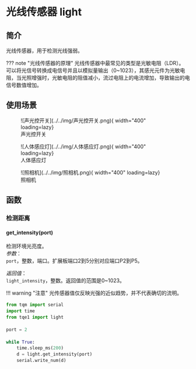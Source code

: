 # 光线传感器 light

## 简介

光线传感器，用于检测光线强弱。

??? note "光线传感器的原理"
    光线传感器中最常见的类型是光敏电阻（LDR）。<br>
    可以将光信号转换成电信号并且以模拟量输出（0~1023），其感光元件为光敏电阻，当光照增强时，光敏电阻的阻值减小，流过电阻上的电流增加，导致输出的电信号数值增加。

## 使用场景
<figure markdown>
  ![声光控开关](../../img/声光控开关.png){ width="400" loading=lazy}
  <figcaption>声光控开关</figcaption>
</figure>
<figure markdown>
  ![人体感应灯](../../img/人体感应灯.png){ width="400" loading=lazy}
  <figcaption>人体感应灯</figcaption>
</figure>
<figure markdown>
  ![照相机](../../img/照相机.png){ width="400" loading=lazy}
  <figcaption>照相机</figcaption>
</figure>

## 函数

### 检测距离

#### get_intensity(port)

检测环境光亮度。<br>
*参数*：<br>
`port`，整数，端口。扩展板端口2到5分别对应端口P2到P5。</br>

*返回值*：<br>
`light_intensity`，整数。返回值的范围是0~1023。

!!! warning "注意"
    光传感器值仅反映光强的近似趋势，并不代表确切的流明。

```py title="light.py" linenums="1" hl_lines="3 9"
from tqm import serial
import time
from tqe1 import light

port = 2

while True:
    time.sleep_ms(200)
    d = light.get_intensity(port)
    serial.write_num(d)

```
